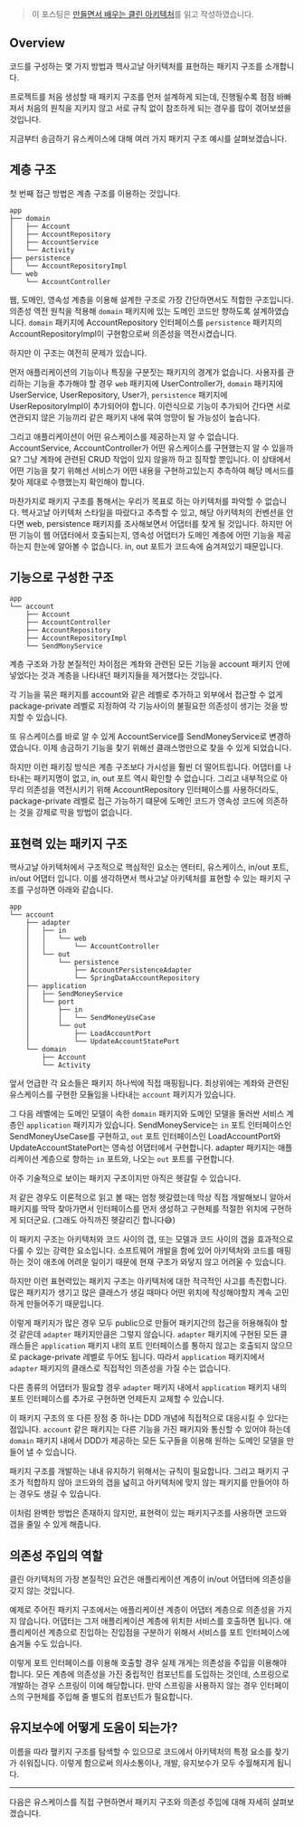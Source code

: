 > 이 포스팅은 [만들면서 배우는 클린 아키텍처](http://www.yes24.com/Product/Goods/105138479)를 읽고 작성하였습니다.

## Overview

코드를 구성하는 몇 가지 방법과 헥사고날 아키텍처를 표현하는 패키지 구조를 소개합니다.

프로젝트를 처음 생성할 때 패키지 구조를 먼저 설계하게 되는데, 진행될수록 점점 바빠져서 처음의 원칙을 지키지 않고 서로 규칙 없이 참조하게 되는 경우를 많이 겪어보셨을 것입니다.

지금부터 송금하기 유스케이스에 대해 여러 가지 패키지 구조 예시를 살펴보겠습니다.

## 계층 구조

첫 번째 접근 방법은 계층 구조를 이용하는 것입니다.

```text
app
├── domain
│   ├── Account
│   ├── AccountRepository
│   ├── AccountService
│   └── Activity
├── persistence
│   └── AccountRepositoryImpl
└── web
    └── AccountController
```

웹, 도메인, 영속성 계층을 이용해 설계한 구조로 가장 간단하면서도 적합한 구조입니다. 의존성 역전 원칙을 적용해 `domain` 패키지에 있는 도메인 코드만 향하도록 설계하였습니다. `domain` 패키지에 AccountRepository 인터페이스를 `persistence` 패키지의 AccountRepositoryImpl이 구현함으로써 의존성을 역전시켰습니다.

하지만 이 구조는 여전히 문제가 있습니다.

먼저 애플리케이션의 기능이나 특징을 구분짓는 패키지의 경계가 없습니다. 사용자를 관리하는 기능을 추가해야 할 경우 `web` 패키지에 UserController가, `domain` 패키지에 UserService, UserRepository, User가, `persistence` 패키지에 UserRepositoryImpl이 추가되어야 합니다. 이런식으로 기능이 추가되어 간다면 서로 연관되지 않은 기능끼리 같은 패키지 내에 묶여 엉망이 될 가능성이 높습니다.

그리고 애플리케이션이 어떤 유스케이스를 제공하는지 알 수 없습니다. AccountService, AccountController가 어떤 유스케이스를 구현했는지 알 수 있을까요? 그냥 계좌에 관련된 CRUD 작업이 있지 않을까 하고 짐작할 뿐입니다. 이 상태에서 어떤 기능을 찾기 위해선 서비스가 어떤 내용을 구현하고있는지 추측하여 해당 메서드를 찾아 제대로 수행했는지 확인해야 합니다.

마찬가지로 패키지 구조를 통해서는 우리가 목표로 하는 아키텍처를 파악할 수 없습니다. 헥사고날 아키텍처 스타일을 따랐다고 추측할 수 있고, 해당 아키텍처의 컨벤션을 안다면 web, persistence 패키지를 조사해보면서 어댑터를 찾게 될 것입니다. 하지만 어떤 기능이 웹 어댑터에서 호출되는지, 영속성 어댑터가 도메인 계층에 어떤 기능을 제공하는지 한눈에 알아볼 수 없습니다. in, out 포트가 코드속에 숨겨져있기 때문입니다.

## 기능으로 구성한 구조

```text
app
└── account
    ├── Account
    ├── AccountController
    ├── AccountRepository
    ├── AccountRepositoryImpl
    └── SendMonyService
```

계층 구조와 가장 본질적인 차이점은 계좌와 관련된 모든 기능을 account 패키지 안에 넣었다는 것과 계층을 나타내던 패키지들을 제거했다는 것입니다.

각 기능을 묶은 패키지를 account와 같은 레벨로 추가하고 외부에서 접근할 수 없게 package-private 레벨로 지정하여 각 기능사이의 불필요한 의존성이 생기는 것을 방지할 수 있습니다.

또 유스케이스를 바로 알 수 있게 AccountService를 SendMoneyService로 변경하였습니다. 이제 송금하기 기능을 찾기 위해선 클래스명만으로 찾을 수 있게 되었습니다.

하지만 이런 패키징 방식은 계층 구조보다 가시성을 훨씬 더 떨어트립니다. 어댑터를 나타내는 패키지명이 없고, in, out 포트 역시 확인할 수 없습니다. 그리고 내부적으로 아무리 의존성을 역전시키기 위해 AccountRepository 인터페이스를 사용하더라도, package-private 레벨로 접근 가능하기 떄문에 도메인 코드가 영속성 코드에 의존하는 것을 강제로 막을 방법이 없습니다.

## 표현력 있는 패키지 구조

핵사고날 아키텍처에서 구조적으로 핵심적인 요소는 엔터티, 유스케이스, in/out 포트, in/out 어댑터 입니다. 이를 생각하면서 헥사고날 아키텍처를 표현할 수 있는 패키지 구조를 구성하면 아래와 같습니다.

```text
app
└── account
    ├── adapter
    │   ├── in
    │   │   └── web
    │   │       └── AccountController
    │   └── out
    │       └── persistence
    │           ├── AccountPersistenceAdapter
    │           └── SpringDataAccountRepository
    ├── application
    │   ├── SendMoneyService
    │   └── port
    │       ├── in
    │       │   └── SendMoneyUseCase
    │       └── out
    │           ├── LoadAccountPort
    │           └── UpdateAccountStatePort
    └── domain
        ├── Account
        └── Activity
```

앞서 언급한 각 요소들은 패키지 하나씩에 직접 매핑됩니다. 최상위에는 계좌와 관련된 유스케이스를 구현한 모듈임을 나타내는 `account` 패키지가 있습니다.

그 다음 레벨에는 도메인 모델이 속한 `domain` 패키지와 도메인 모델을 둘러싼 서비스 계층인 `application` 패키지가 있습니다. SendMoneyService는 `in` 포트 인터페이스인 SendMoneyUseCase를 구현하고, `out` 포트 인터페이스인 LoadAccountPort와 UpdateAccountStatePort는 영속성 어댑터에서 구현합니다. adapter 패키지는 애플리케이션 계층으로 향하는 `in` 포트와, 나오는 `out` 포트를 구현합니다. 

아주 기술적으로 보이는 패키지 구조이지만 아직은 헷갈릴 수 있습니다.

저 같은 경우도 이론적으로 읽고 볼 때는 엄청 헷갈렸는데 막상 직접 개발해보니 알아서 패키지를 딱딱 찾아가면서 인터페이스를 먼저 생성하고 구현체를 적절한 위치에 구현하게 되더군요. (그래도 아직까진 헷갈리긴 합니다😅)

이 패키지 구조는 아키텍처와 코드 사이의 갭, 또는 모델과 코드 사이의 갭을 효과적으로 다룰 수 있는 강력한 요소입니다. 소프트웨어 개발을 함에 있어 아키텍처와 코드를 매핑하는 것이 애초에 어려운 일이기 때문에 현재 구조가 와닿지 않고 어려울 수 있습니다.

하지만 이런 표현력있는 패키지 구조는 아키텍처에 대한 적극적인 사고를 촉진합니다. 많은 패키지가 생기고 많은 클래스가 생길 때마다 어떤 위치에 작성해야할지 계속 고민하게 만들어주기 때문입니다.

이렇게 패키지가 많은 경우 모두 public으로 만들어 패키지간의 접근을 허용해줘야 할 것 같은데 `adapter` 패키지만큼은 그렇지 않습니다. `adapter` 패키지에 구현된 모든 클래스들은 `application` 패키지 내의 포트 인터페이스를 통하지 않고는 호출되지 않으므로 package-private 레벨로 두어도 됩니다. 따라서 `application` 패키지에서 `adapter` 패키지의 클래스로 직접적인 의존성을 가질 수는 없습니다.

다른 종류의 어댑터가 필요할 경우 `adapter` 패키지 내에서 `application` 패키지 내의 포트 인터페이스를 추가로 구현하면 언제든지 교체할 수 있습니다.

이 패키지 구조의 또 다른 장점 중 하나는 DDD 개념에 직접적으로 대응시킬 수 있다는 점입니다. `account` 같은 패키지는 다른 기능을 가진 패키지와 통신할 수 있어야 하는데 `domain` 패키지 내에서 DDD가 제공하는 모든 도구들을 이용해 원하는 도메인 모델을 만들어 낼 수 있습니다.

패키지 구조를 개발하는 내내 유지하기 위해서는 규칙이 필요합니다. 그리고 패키지 구조가 적합하지 않아 코드와의 갭을 넓히고 아키텍처에 맞지 않는 패키지를 만들어야 하는 경우도 생길 수 있습니다.

이처럼 완벽한 방법은 존재하지 않지만, 표현력이 있는 패키지구조를 사용하면 코드와 갭을 줄일 수 있게 해줍니다.

## 의존성 주입의 역할

클린 아키텍처의 가장 본질적인 요건은 애플리케이션 계층이 in/out 어댑터에 의존성을 갖지 않는 것입니다.

예제로 주어진 패키지 구조에서는 애플리케이션 계층이 어댑터 계층으로 의존성을 가지지 않습니다. 어댑터는 그저 애플리케이션 계층에 위치한 서비스를 호출하면 됩니다. 애플리케이션 계층으로 진입하는 진입점을 구분하기 위해서 서비스를 포트 인터페이스에 숨겨둘 수도 있습니다.

이렇게 포트 인터페이스를 이용해 호출할 경우 실제 개게는 의존성을 주입을 이용해야 합니다. 모든 계층에 의존성을 가진 중립적인 컴포넌트를 도입하는 것인데, 스프링으로 개발하는 경우 스프링이 이에 해당합니다. 만약 스프링을 사용하지 않는 경우 인터페이스의 구현체를 주입해 줄 별도의 컴포넌트가 필요합니다.

## 유지보수에 어떻게 도움이 되는가?

이름을 따라 퍂키지 구조를 탐색할 수 있으므로 코드에서 아키텍처의 특정 요소를 찾기가 쉬워집니다. 이렇게 함으로써 의사소통이나, 개발, 유지보수가 모두 수월해지게 됩니다.

---

다음은 유스케이스를 직접 구현하면서 패키지 구조와 의존성 주입에 대해 자세히 살펴보겠습니다.